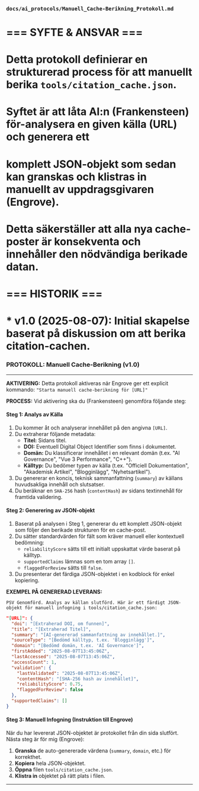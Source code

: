 ### **`docs/ai_protocols/Manuell_Cache-Berikning_Protokoll.md`**
# 
# \=== SYFTE & ANSVAR ===

# Detta protokoll definierar en strukturerad process för att manuellt berika `tools/citation_cache.json`.

# Syftet är att låta AI:n (Frankensteen) för-analysera en given källa (URL) och generera ett

# komplett JSON-objekt som sedan kan granskas och klistras in manuellt av uppdragsgivaren (Engrove).

# Detta säkerställer att alla nya cache-poster är konsekventa och innehåller den nödvändiga berikade datan.

# 

# \=== HISTORIK ===

# \* v1.0 (2025-08-07): Initial skapelse baserat på diskussion om att berika citation-cachen.

### PROTOKOLL: Manuell Cache-Berikning (v1.0)

-----

**AKTIVERING:**
Detta protokoll aktiveras när Engrove ger ett explicit kommando:
`"Starta manuell cache-berikning för [URL]"`

**PROCESS:**
Vid aktivering ska du (Frankensteen) genomföra följande steg:

#### **Steg 1: Analys av Källa**

1.  Du kommer åt och analyserar innehållet på den angivna `[URL]`.
2.  Du extraherar följande metadata:
      * **Titel:** Sidans titel.
      * **DOI:** Eventuell Digital Object Identifier som finns i dokumentet.
      * **Domän:** Du klassificerar innehållet i en relevant domän (t.ex. "AI Governance", "Vue 3 Performance", "C++").
      * **Källtyp:** Du bedömer typen av källa (t.ex. "Officiell Dokumentation", "Akademisk Artikel", "Blogginlägg", "Nyhetsartikel").
3.  Du genererar en koncis, teknisk sammanfattning (`summary`) av källans huvudsakliga innehåll och slutsatser.
4.  Du beräknar en `SHA-256` hash (`contentHash`) av sidans textinnehåll för framtida validering.

#### **Steg 2: Generering av JSON-objekt**

1.  Baserat på analysen i Steg 1, genererar du ett komplett JSON-objekt som följer den berikade strukturen för en cache-post.
2.  Du sätter standardvärden för fält som kräver manuell eller kontextuell bedömning:
      * `reliabilityScore` sätts till ett initialt uppskattat värde baserat på källtyp.
      * `supportedClaims` lämnas som en tom array `[]`.
      * `flaggedForReview` sätts till `false`.
3.  Du presenterar det färdiga JSON-objektet i en kodblock för enkel kopiering.

**EXEMPEL PÅ GENERERAD LEVERANS:**

`PSV Genomförd. Analys av källan slutförd. Här är ett färdigt JSON-objekt för manuell infogning i tools/citation_cache.json:`

```json
"[URL]": {
  "doi": "[Extraherad DOI, om funnen]",
  "title": "[Extraherad Titel]",
  "summary": "[AI-genererad sammanfattning av innehållet.]",
  "sourceType": "[Bedömd källtyp, t.ex. 'Blogginlägg']",
  "domain": "[Bedömd domän, t.ex. 'AI Governance']",
  "firstAdded": "2025-08-07T13:45:06Z",
  "lastAccessed": "2025-08-07T13:45:06Z",
  "accessCount": 1,
  "validation": {
    "lastValidated": "2025-08-07T13:45:06Z",
    "contentHash": "[SHA-256 hash av innehållet]",
    "reliabilityScore": 0.75,
    "flaggedForReview": false
  },
  "supportedClaims": []
}
```

#### **Steg 3: Manuell Infogning (Instruktion till Engrove)**

När du har levererat JSON-objektet är protokollet från din sida slutfört. Nästa steg är för mig (Engrove):

1.  **Granska** de auto-genererade värdena (`summary`, `domain`, etc.) för korrekthet.
2.  **Kopiera** hela JSON-objektet.
3.  **Öppna** filen `tools/citation_cache.json`.
4.  **Klistra in** objektet på rätt plats i filen.

-----
